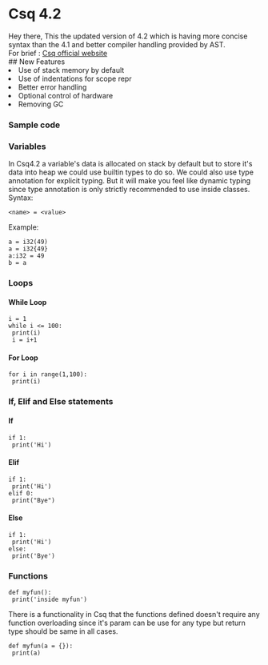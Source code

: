 
<h1> Csq 4.2</h1>
Hey there,
This the updated version of 4.2 which is having more concise syntax than the 4.1 and better compiler handling provided by AST.
<br>
For brief : <a href = "https://csqlang.github.io/">Csq official website</a>
<br>
## New Features
<li>Use of stack memory by default</li>
<li>Use of indentations for scope repr</li>
<li>Better error handling</li>
<li>Optional control of hardware</li>
<li>Removing GC</li>


### Sample code 


### Variables
In Csq4.2 a variable's data is allocated on stack by default but to store it's data into heap we could use builtin types to do so.
We could also use type annotation for explicit typing. But it will make you feel like dynamic typing since type annotation is only strictly recommended to use inside classes.
Syntax:
```
<name> = <value>
```
Example:
```
a = i32(49)
a = i32{49}
a:i32 = 49
b = a
```
### Loops
#### While Loop
```
i = 1
while i <= 100:
 print(i)
 i = i+1
```
#### For Loop
```
for i in range(1,100):
 print(i)
```
### If, Elif and Else statements
#### If
```
if 1:
 print('Hi')
```
#### Elif
```
if 1:
 print('Hi')
elif 0:
 print("Bye")
```
#### Else
```
if 1:
 print('Hi')
else:
 print('Bye')
 ```
### Functions
```
def myfun():
 print('inside myfun')
```
There is a functionality in Csq that the functions defined doesn't require any function overloading since it's param can be use for any type but return type should be same in all cases.
```
def myfun(a = {}):
 print(a)
```
